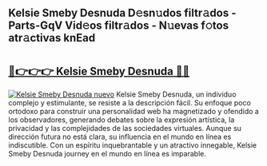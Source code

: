 ## Kelsie Smeby Desnuda D𝚎sn𝚞dos filtr𝚊dos - Parts-GqV Vid𝚎os filtr𝚊dos - N𝚞evas f𝚘tos atr𝚊ctivas knEad

# <h2><a href="http://mb2kspj.tromn.icu/?c=Kelsie+Smeby+Desnuda">🔗👉👉👉 Kelsie Smeby Desnuda 🔗🔗</a></h2>

[![Kelsie Smeby Desnuda nuevo](https://i.imgur.com/pEAQMta.gif)](http://mb2kspj.tromn.icu/?c=Kelsie+Smeby+Desnuda)
Kelsie Smeby Desnuda, un individuo complejo y estimulante, se resiste a la descripción fácil. Su enfoque poco ortodoxo para construir una personalidad web ha magnetizado y ofendido a los observadores, generando debates sobre la expresión artística, la privacidad y las complejidades de las sociedades virtuales. Aunque su dirección futura no está clara, su influencia en el mundo en línea es indiscutible. Con un espíritu inquebrantable y un atractivo innegable, Kelsie Smeby Desnuda journey en el mundo en línea es imparable.

